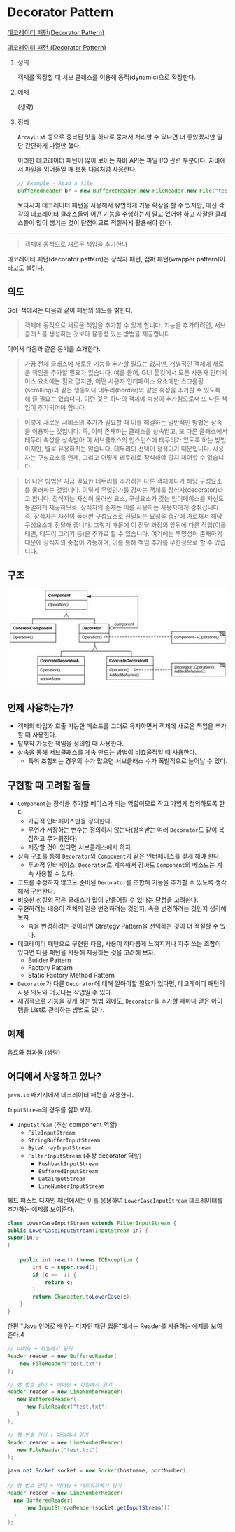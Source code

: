 # Decorator Pattern

[데코레이터 패턴(Decorator Pattern)](https://jdm.kr/blog/78)

[데코레이터 패턴 (Decorator Pattern)](https://johngrib.github.io/wiki/decorator-pattern/#%EC%96%B4%EB%94%94%EC%97%90%EC%84%9C-%EC%82%AC%EC%9A%A9%ED%95%98%EA%B3%A0-%EC%9E%88%EB%82%98)

1. 정의
    
   객체를 확장할 때 서브 클래스를 이용해 동적(dynamic)으로 확장한다.

2. 예제
   
   (생략)

3. 정리
    
    `ArrayList` 등으로 중복된 맛을 하나로 뭉쳐서 처리할 수 있다면 더 좋았겠지만 일단 간단하게 나열만 했다.
   
    이러한 데코레이터 패턴이 많이 보이는 자바 API는 파일 I/O 관련 부분이다. 자바에서 파일을 읽어들일 때 보통 다음처럼 사용한다.
   
    ```java
    // Example - Read a file
    BufferedReader br = new BufferedReader(new FileReader(new File("test.txt")));
    ```
   
    보다시피 데코레이터 패턴을 사용해서 유연하게 기능 확장을 할 수 있지만, 대신 각각의 데코레이터 클래스들이 어떤 기능을 수행하는지 알고 있어야 하고 자잘한 클래스들이 많이 생기는 것이 단점이므로 적절하게 활용해야 한다.

---

> 객체에 동적으로 새로운 책임을 추가한다

데코레이터 패턴(decorator pattern)은 장식자 패턴, 랩퍼 패턴(wrapper pattern)이라고도 불린다.

## 의도

GoF 책에서는 다음과 같이 패턴의 의도를 밝힌다.

> 객체에 동적으로 새로운 책임을 추가할 수 있게 합니다. 기능을 추가하려면, 서브클래스를 생성하는 것보다 융통성 있는 방법을 제공합니다.

이어서 다음과 같은 동기를 소개한다.

> 가끔 전체 클래스에 새로운 기능을 추가할 필요는 없지만, 개별적인 객체에 새로운 책임을 추가할 필요가 있습니다. 예를 들어, GUI 툴킷에서 모든 사용자 인터페이스 요소에는 필요 없지만, 어떤 사용자 인터페이스 요소에만 스크롤링(scrolling)과 같은 행동이나 테두리(border)와 같은 속성을 추가할 수 있도록 해 줄 필요는 있습니다. 이런 것은 하나의 객체에 속성이 추가됨으로써 또 다른 책임이 추가되어야 합니다.  

> 이렇게 새로운 서비스의 추가가 필요할 때 이를 해결하는 일반적인 방법은 상속을 이용하는 것입니다. 즉, 이미 존재하는 클래스를 상속받고, 또 다른 클래스에서 테두리 속성을 상속받아 이 서브클래스의 인스턴스에 테두리가 있도록 하는 방법이지만, 별로 유용하지는 않습니다. 테두리의 선택이 정적이기 때문입니다. 사용자는 구성요소를 언제, 그리고 어떻게 테두리로 장식해야 할지 제어할 수 없습니다.  

> 더 나은 방법은 지금 필요한 테두리를 추가하는 다른 객체에다가 해당 구성요소를 둘러싸는 것입니다. 이렇게 무엇인가를 감싸는 객체를 장식자(decorator)라고 합니다. 장식자는 자신이 둘러싼 요소, 구성요소가 갖는 인터페이스를 자신도 동일하게 제공하므로, 장식자의 존재는 이를 사용하는 사용자에게 감춰집니다. 즉, 장식자는 자신이 둘러싼 구성요소로 전달되는 요청을 중간에 가로채서 해당 구성요소에 전달해 줍니다. 그렇기 때문에 이 전달 과정의 앞뒤에 다른 작업(이를 테면, 테두리 그리기 등)을 추가로 할 수 있습니다. 여기에는 투명성이 존재하기 때문에 장식자의 중첩이 가능하며, 이를 통해 책임 추가를 무한정으로 할 수 있습니다.

## 구조

![img.png](decoratorPattern.png)

## 언제 사용하는가?

- 객체의 타입과 호출 가능한 메소드를 그대로 유지하면서 객체에 새로운 책임을 추가할 때 사용한다.
- 탈부착 가능한 책임을 정의할 때 사용한다.
- 상속을 통해 서브클래스를 계속 만드는 방법이 비효율적일 때 사용한다.
   - 특히 조합되는 경우의 수가 많으면 서브클래스 수가 폭발적으로 늘어날 수 있다.

## 구현할 때 고려할 점들

- `Component`는 장식을 추가할 베이스가 되는 역할이므로 작고 가볍게 정의하도록 한다.
   - 가급적 인터페이스만을 정의한다.
   - 무언가 저장하는 변수는 정의하지 않는다(상속받는 여러 `Decorator`도 같이 복잡하고 무거워진다).
   - 저장할 것이 있다면 서브클래스에서 하자.
- 상속 구조를 통해 `Decorator`와 `Component`가 같은 인터페이스를 갖게 해야 한다.
   - 투과적 인터페이스: `Decorator`로 계속해서 감싸도 `Component`의 메소드는 계속 사용할 수 있다.
- 코드를 수정하지 않고도 준비된 `Decorator`를 조합해 기능을 추가할 수 있도록 생각해서 구현한다.
- 비슷한 성질의 작은 클래스가 많이 만들어질 수 있다는 단점을 고려한다.
- 구현하려는 내용이 객체의 겉을 변경하려는 것인지, 속을 변경하려는 것인지 생각해보자.
   - 속을 변경하려는 것이라면 Strategy Pattern을 선택하는 것이 더 적절할 수 있다.
- 데코레이터 패턴으로 구현한 다음, 사용이 까다롭게 느껴지거나 자주 쓰는 조합이 있다면 다음 패턴을 사용해 제공하는 것을 고려해 보자.
   - Builder Pattern
   - Factory Pattern
   - Static Factory Method Pattern
- `Decorator`가 다른 `Decorator`에 대해 알아야할 필요가 있다면, 데코레이터 패턴의 사용 의도와 어긋나는 작업일 수 있다.
- 재귀적으로 기능을 갖게 하는 방법 외에도, `Decorator`를 추가할 때마다 얻은 아이템을 List로 관리하는 방법도 있다.

## 예제

음료와 첨과물 (생략)

## 어디에서 사용하고 있나?
`java.io` 패키지에서 데코레이터 패턴을 사용한다.

`InputStream`의 경우를 살펴보자.

- `InputStream` (추상 component 역할)
   - `FileInputStream`
   - `StringBufferInputStream`
   - `ByteArrayInputStream`
   - `FilterInputStream` (추상 decorator 역할)
      - `PushbackInputStream`
      - `BufferedInputStream`
      - `DataInputStream`
      - `LineNumberInputStream`

헤드 퍼스트 디자인 패턴에서는 이를 응용하여 `LowerCaseInputStream` 데코레이터를 추가하는 예제를 보여준다.

```java
class LowerCaseInputStream extends FilterInputStream {
public LowerCaseInputStream(InputStream in) {
super(in);
}

    public int read() throws IOException {
        int c = super.read();
        if (c == -1) {
            return c;
        }
        return Character.toLowerCase(c);
    }
}
```
한편 "Java 언어로 배우는 디자인 패턴 입문"에서는 Reader를 사용하는 예제를 보여준다.4

```java
// 버퍼링 + 파일에서 읽기
Reader reader = new BufferedReader(
    new FileReader("test.txt")
);
```

```java
// 행 번호 관리 + 버퍼링 + 파일에서 읽기
Reader reader = new LineNumberReader(
   new BufferedReader(
      new FileReader("test.txt")
   )
);
```

```java
// 행 번호 관리 + 파일에서 읽기
Reader reader = new LineNumberReader(
   new FileReader("test.txt")
);
```

```java
java.net.Socket socket = new Socket(hostname, portNumber);

// 행 번호 관리 + 버퍼링 + 네트워크에서 읽기
Reader reader = new LineNumberReader(
  new BufferedReader(
      new InputStreamReader(socket.getInputStream())
  )
);
```

